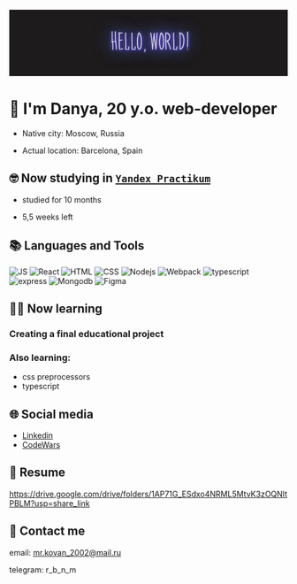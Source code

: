 ![gif](./images/header.gif)

<h1 display='block'>👀 I'm Danya, 20 y.o. web-developer</h1>


- Native city: Moscow, Russia

- Actual location: Barcelona, Spain

## 🤓 Now studying in [```Yandex Practikum```](https://practicum.yandex.ru/)

- studied for 10 months

- 5,5 weeks left

## 📚 Languages and Tools 

![JS](https://img.shields.io/badge/-JavaScript-87CEFA?style=for-the-badge&logo=javascript)
![React](https://img.shields.io/badge/-React-4682B4?style=for-the-badge&logo=react)
![HTML](https://img.shields.io/badge/-HTML-1E90FF?style=for-the-badge&logo=html5)
![CSS](https://img.shields.io/badge/-CSS-6495ED?style=for-the-badge&logo=css3)
![Nodejs](https://img.shields.io/badge/-Node.js-7B68EE?style=for-the-badge&logo=Node.js)
![Webpack](https://img.shields.io/badge/-Webpack-00CED1?style=for-the-badge&logo=Webpack)
![typescript](https://img.shields.io/badge/-Typescript-20B2AA?style=for-the-badge&logo=typescript)
![express](https://img.shields.io/badge/-Esxpress.js-008080?style=for-the-badge&logo=express.js)
![Mongodb](https://img.shields.io/badge/-mongo-66CDAA?style=for-the-badge&logo=mongodb)
![Figma](https://img.shields.io/badge/-Figma-66CDAA?style=for-the-badge&logo=figma)


## 👨‍🎓 Now learning 
### Creating a final educational project
### Also learning:
- css preprocessors
- typescript

## 🌐 Social media
- [Linkedin](https://www.linkedin.com/in/danyakovan/)
- [CodeWars](https://www.codewars.com/users/DanyaLiupinin)

## 🧠 Resume
https://drive.google.com/drive/folders/1AP71G_ESdxo4NRML5MtvK3zOQNltPBLM?usp=share_link

## 💬 Contact me

email: mr.kovan_2002@mail.ru

telegram: r_b_n_m



<!--
**DanyaLiupinin/DanyaLiupinin** is a ✨ _special_ ✨ repository because its `README.md` (this file) appears on your GitHub profile.

Here are some ideas to get you started:

- 🔭 I’m currently working on ...
- 🌱 I’m currently learning ...
- 👯 I’m looking to collaborate on ...
- 🤔 I’m looking for help with ...
- 💬 Ask me about ...
- 📫 How to reach me: ...
- 😄 Pronouns: ...
- ⚡ Fun fact: ...
-->
